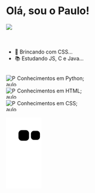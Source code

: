 
<h1>Olá, sou o Paulo!</h1>


<link rel="stylesheet" href="https://cdn.jsdelivr.net/gh/devicons/devicon@v2.14.0/devicon.min.css">

<div align="left">
  <img height="180em" src="https://github-readme-stats.vercel.app/api?username=sanpaa&show_icons=true&theme=great-gatsby&include_all_commits=true&count_private=true">
</div>
<br><br>
 
- 🔭 Brincando com CSS...
- 📚 Estudando JS, C e Java...
  
  
<div style="display: inline_block"><br>
Conhecimentos em Python;
  <img align="left" alt="Paulo.PY" height="30" width="30" src="https://cdn.jsdelivr.net/gh/devicons/devicon/icons/python/python-original.svg"> <br><br>
Conhecimentos em HTML;
  <img align="left" alt="Paulo.HTML" height="30" width="30" src="https://cdn.jsdelivr.net/gh/devicons/devicon/icons/html5/html5-original.svg"> <br><br>
Conhecimentos em CSS;
  <img align="left" alt="Paulo.CSS" height="30" width="30" src="https://cdn.jsdelivr.net/gh/devicons/devicon/icons/css3/css3-original.svg"> <br><br>
 

  ![Snake animation](https://github.com/sanpaa/Elcezada/blob/output/github-contribution-grid-snake.svg)
